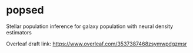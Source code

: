 # popsed
Stellar population inference for galaxy population with neural density estimators

Overleaf draft link: https://www.overleaf.com/3537387468zsymwpdgzmsr
